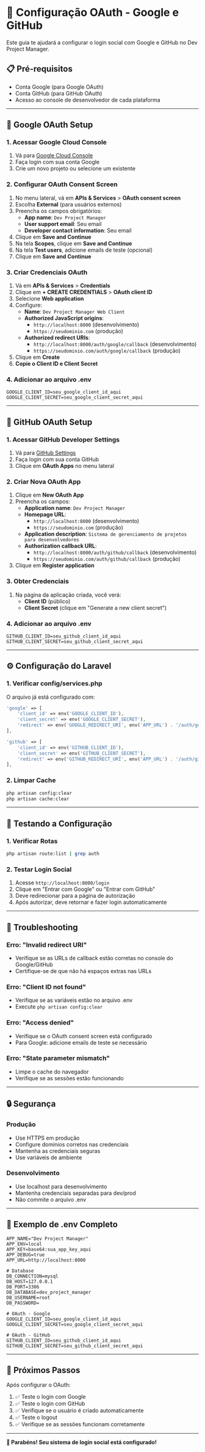 # 🔐 Configuração OAuth - Google e GitHub

Este guia te ajudará a configurar o login social com Google e GitHub no Dev Project Manager.

## 📋 Pré-requisitos

- Conta Google (para Google OAuth)
- Conta GitHub (para GitHub OAuth)
- Acesso ao console de desenvolvedor de cada plataforma

---

## 🔵 Google OAuth Setup

### 1. Acessar Google Cloud Console
1. Vá para [Google Cloud Console](https://console.cloud.google.com/)
2. Faça login com sua conta Google
3. Crie um novo projeto ou selecione um existente

### 2. Configurar OAuth Consent Screen
1. No menu lateral, vá em **APIs & Services** > **OAuth consent screen**
2. Escolha **External** (para usuários externos)
3. Preencha os campos obrigatórios:
   - **App name**: `Dev Project Manager`
   - **User support email**: Seu email
   - **Developer contact information**: Seu email
4. Clique em **Save and Continue**
5. Na tela **Scopes**, clique em **Save and Continue**
6. Na tela **Test users**, adicione emails de teste (opcional)
7. Clique em **Save and Continue**

### 3. Criar Credenciais OAuth
1. Vá em **APIs & Services** > **Credentials**
2. Clique em **+ CREATE CREDENTIALS** > **OAuth client ID**
3. Selecione **Web application**
4. Configure:
   - **Name**: `Dev Project Manager Web Client`
   - **Authorized JavaScript origins**: 
     - `http://localhost:8000` (desenvolvimento)
     - `https://seudominio.com` (produção)
   - **Authorized redirect URIs**:
     - `http://localhost:8000/auth/google/callback` (desenvolvimento)
     - `https://seudominio.com/auth/google/callback` (produção)
5. Clique em **Create**
6. **Copie o Client ID e Client Secret**

### 4. Adicionar ao arquivo .env
```env
GOOGLE_CLIENT_ID=seu_google_client_id_aqui
GOOGLE_CLIENT_SECRET=seu_google_client_secret_aqui
```

---

## 🐙 GitHub OAuth Setup

### 1. Acessar GitHub Developer Settings
1. Vá para [GitHub Settings](https://github.com/settings/developers)
2. Faça login com sua conta GitHub
3. Clique em **OAuth Apps** no menu lateral

### 2. Criar Nova OAuth App
1. Clique em **New OAuth App**
2. Preencha os campos:
   - **Application name**: `Dev Project Manager`
   - **Homepage URL**: 
     - `http://localhost:8000` (desenvolvimento)
     - `https://seudominio.com` (produção)
   - **Application description**: `Sistema de gerenciamento de projetos para desenvolvedores`
   - **Authorization callback URL**:
     - `http://localhost:8000/auth/github/callback` (desenvolvimento)
     - `https://seudominio.com/auth/github/callback` (produção)
3. Clique em **Register application**

### 3. Obter Credenciais
1. Na página da aplicação criada, você verá:
   - **Client ID** (público)
   - **Client Secret** (clique em "Generate a new client secret")

### 4. Adicionar ao arquivo .env
```env
GITHUB_CLIENT_ID=seu_github_client_id_aqui
GITHUB_CLIENT_SECRET=seu_github_client_secret_aqui
```

---

## ⚙️ Configuração do Laravel

### 1. Verificar config/services.php
O arquivo já está configurado com:
```php
'google' => [
    'client_id' => env('GOOGLE_CLIENT_ID'),
    'client_secret' => env('GOOGLE_CLIENT_SECRET'),
    'redirect' => env('GOOGLE_REDIRECT_URI', env('APP_URL') . '/auth/google/callback'),
],

'github' => [
    'client_id' => env('GITHUB_CLIENT_ID'),
    'client_secret' => env('GITHUB_CLIENT_SECRET'),
    'redirect' => env('GITHUB_REDIRECT_URI', env('APP_URL') . '/auth/github/callback'),
],
```

### 2. Limpar Cache
```bash
php artisan config:clear
php artisan cache:clear
```

---

## 🧪 Testando a Configuração

### 1. Verificar Rotas
```bash
php artisan route:list | grep auth
```

### 2. Testar Login Social
1. Acesse `http://localhost:8000/login`
2. Clique em "Entrar com Google" ou "Entrar com GitHub"
3. Deve redirecionar para a página de autorização
4. Após autorizar, deve retornar e fazer login automaticamente

---

## 🚨 Troubleshooting

### Erro: "Invalid redirect URI"
- Verifique se as URLs de callback estão corretas no console do Google/GitHub
- Certifique-se de que não há espaços extras nas URLs

### Erro: "Client ID not found"
- Verifique se as variáveis estão no arquivo .env
- Execute `php artisan config:clear`

### Erro: "Access denied"
- Verifique se o OAuth consent screen está configurado
- Para Google: adicione emails de teste se necessário

### Erro: "State parameter mismatch"
- Limpe o cache do navegador
- Verifique se as sessões estão funcionando

---

## 🔒 Segurança

### Produção
- Use HTTPS em produção
- Configure domínios corretos nas credenciais
- Mantenha as credenciais seguras
- Use variáveis de ambiente

### Desenvolvimento
- Use localhost para desenvolvimento
- Mantenha credenciais separadas para dev/prod
- Não commite o arquivo .env

---

## 📝 Exemplo de .env Completo

```env
APP_NAME="Dev Project Manager"
APP_ENV=local
APP_KEY=base64:sua_app_key_aqui
APP_DEBUG=true
APP_URL=http://localhost:8000

# Database
DB_CONNECTION=mysql
DB_HOST=127.0.0.1
DB_PORT=3306
DB_DATABASE=dev_project_manager
DB_USERNAME=root
DB_PASSWORD=

# OAuth - Google
GOOGLE_CLIENT_ID=seu_google_client_id_aqui
GOOGLE_CLIENT_SECRET=seu_google_client_secret_aqui

# OAuth - GitHub
GITHUB_CLIENT_ID=seu_github_client_id_aqui
GITHUB_CLIENT_SECRET=seu_github_client_secret_aqui
```

---

## 🎯 Próximos Passos

Após configurar o OAuth:
1. ✅ Teste o login com Google
2. ✅ Teste o login com GitHub
3. ✅ Verifique se o usuário é criado automaticamente
4. ✅ Teste o logout
5. ✅ Verifique se as sessões funcionam corretamente

---

**🎉 Parabéns! Seu sistema de login social está configurado!**

